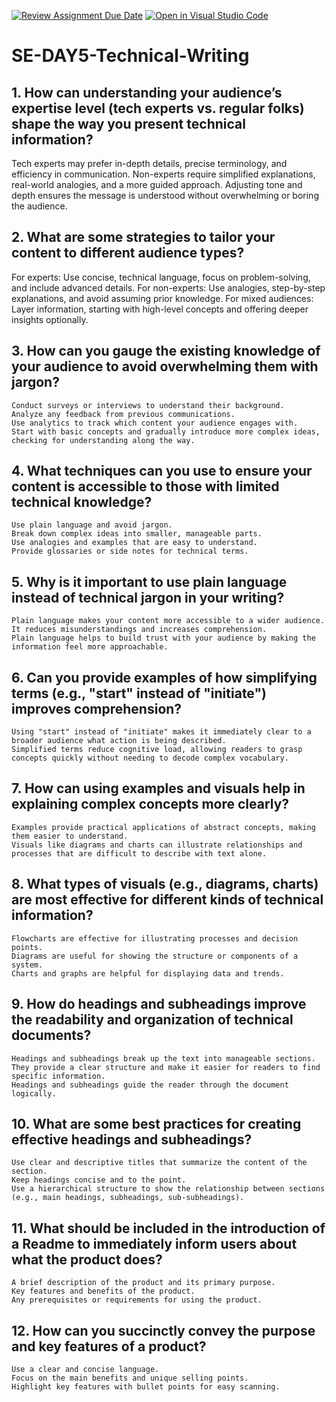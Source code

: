 [![Review Assignment Due Date](https://classroom.github.com/assets/deadline-readme-button-22041afd0340ce965d47ae6ef1cefeee28c7c493a6346c4f15d667ab976d596c.svg)](https://classroom.github.com/a/zsAR-pyY)
[![Open in Visual Studio Code](https://classroom.github.com/assets/open-in-vscode-2e0aaae1b6195c2367325f4f02e2d04e9abb55f0b24a779b69b11b9e10269abc.svg)](https://classroom.github.com/online_ide?assignment_repo_id=18589213&assignment_repo_type=AssignmentRepo)
# SE-DAY5-Technical-Writing
## 1. How can understanding your audience’s expertise level (tech experts vs. regular folks) shape the way you present technical information?
Tech experts may prefer in-depth details, precise terminology, and efficiency in communication.
Non-experts require simplified explanations, real-world analogies, and a more guided approach.
Adjusting tone and depth ensures the message is understood without overwhelming or boring the audience.

## 2. What are some strategies to tailor your content to different audience types?
For experts: Use concise, technical language, focus on problem-solving, and include advanced details.
For non-experts: Use analogies, step-by-step explanations, and avoid assuming prior knowledge.
For mixed audiences: Layer information, starting with high-level concepts and offering deeper insights optionally.

## 3. How can you gauge the existing knowledge of your audience to avoid overwhelming them with jargon?

    Conduct surveys or interviews to understand their background.
    Analyze any feedback from previous communications.
    Use analytics to track which content your audience engages with.
    Start with basic concepts and gradually introduce more complex ideas, checking for understanding along the way.

## 4. What techniques can you use to ensure your content is accessible to those with limited technical knowledge?

    Use plain language and avoid jargon.
    Break down complex ideas into smaller, manageable parts.
    Use analogies and examples that are easy to understand.
    Provide glossaries or side notes for technical terms.

## 5. Why is it important to use plain language instead of technical jargon in your writing?

    Plain language makes your content more accessible to a wider audience.
    It reduces misunderstandings and increases comprehension.
    Plain language helps to build trust with your audience by making the information feel more approachable.

## 6. Can you provide examples of how simplifying terms (e.g., "start" instead of "initiate") improves comprehension?

    Using "start" instead of "initiate" makes it immediately clear to a broader audience what action is being described.
    Simplified terms reduce cognitive load, allowing readers to grasp concepts quickly without needing to decode complex vocabulary.

## 7. How can using examples and visuals help in explaining complex concepts more clearly?

    Examples provide practical applications of abstract concepts, making them easier to understand.
    Visuals like diagrams and charts can illustrate relationships and processes that are difficult to describe with text alone.

## 8. What types of visuals (e.g., diagrams, charts) are most effective for different kinds of technical information?

    Flowcharts are effective for illustrating processes and decision points.
    Diagrams are useful for showing the structure or components of a system.
    Charts and graphs are helpful for displaying data and trends.

## 9. How do headings and subheadings improve the readability and organization of technical documents?

    Headings and subheadings break up the text into manageable sections.
    They provide a clear structure and make it easier for readers to find specific information.
    Headings and subheadings guide the reader through the document logically.

## 10. What are some best practices for creating effective headings and subheadings?

    Use clear and descriptive titles that summarize the content of the section.
    Keep headings concise and to the point.
    Use a hierarchical structure to show the relationship between sections (e.g., main headings, subheadings, sub-subheadings).

## 11. What should be included in the introduction of a Readme to immediately inform users about what the product does?

    A brief description of the product and its primary purpose.
    Key features and benefits of the product.
    Any prerequisites or requirements for using the product.

## 12. How can you succinctly convey the purpose and key features of a product?

    Use a clear and concise language.
    Focus on the main benefits and unique selling points.
    Highlight key features with bullet points for easy scanning.
